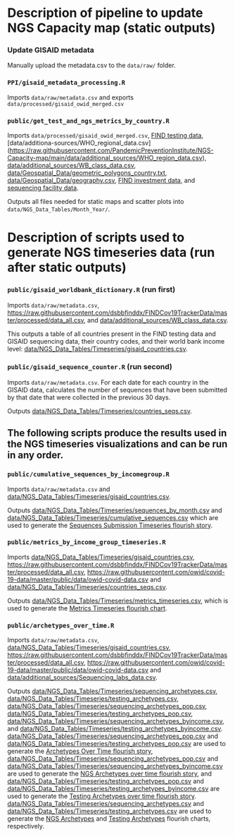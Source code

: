 # Description of pipeline to update NGS Capacity map (static outputs)

###  Update GISAID metadata
Manually upload the metadata.csv to the `data/raw/` folder. 

### `PPI/gisaid_metadata_processing.R` 
Imports `data/raw/metadata.csv` and exports `data/processed/gisaid_owid_merged.csv`

### `public/get_test_and_ngs_metrics_by_country.R` 
Imports `data/processed/gisaid_owid_merged.csv`, [FIND testing data](https://raw.githubusercontent.com/dsbbfinddx/FINDCov19TrackerData/master/processed/data_all.csv), [data/additiona-sources/WHO_regional_data.csv] (https://raw.githubusercontent.com/PandemicPreventionInstitute/NGS-Capacity-map/main/data/additional_sources/WHO_region_data.csv), [data/additional_sources/WB_class_data.csv](https://raw.githubusercontent.com/PandemicPreventionInstitute/NGS-Capacity-map/main/data/additional_sources/WB_class_data.csv), [data/Geospatial_Data/geometric_polygons_country.txt](https://raw.githubusercontent.com/PandemicPreventionInstitute/NGS-Capacity-map/main/data/Geospatial_Data/geometric_polygons_country.txt), [data/Geospatial_Data/geography.csv](https://raw.githubusercontent.com/PandemicPreventionInstitute/NGS-Capacity-map/main/data/Geospatial_Data/geography.csv), [FIND investment data](https://raw.githubusercontent.com/PandemicPreventionInstitute/NGS-Capacity-map/main/data/FIND_partner_support_maps/FIND_partner_maps_May2022.csv), and [sequencing facility data](https://raw.githubusercontent.com/PandemicPreventionInstitute/NGS-Capacity-map/main/data/additional_sources/Sequencing_labs_data.csv). 

Outputs all files needed for static maps and scatter plots into `data/NGS_Data_Tables/Month_Year/`.


# Description of scripts used to generate NGS timeseries data (run after static outputs)

### `public/gisaid_worldbank_dictionary.R` (run first)
Imports `data/raw/metadata.csv`, <https://raw.githubusercontent.com/dsbbfinddx/FINDCov19TrackerData/master/processed/data_all.csv>, and [data/additional_sources/WB_class_data.csv](https://raw.githubusercontent.com/PandemicPreventionInstitute/NGS-Capacity-map/main/data/additional_sources/WB_class_data.csv). 

This outputs a table of all countries present in the FIND testing data and GISAID sequencing data, their country codes, and their world bank income level: [data/NGS_Data_Tables/Timeseries/gisaid_countries.csv](https://raw.githubusercontent.com/PandemicPreventionInstitute/NGS-Capacity-map/main/data/NGS_Data_Tables/Timeseries/gisaid_countries.csv).

### `public/gisaid_sequence_counter.R` (run second)

Imports `data/raw/metadata.csv`. For each date for each country in the GISAID data, calculates the number of sequences that have been submitted by that date that were collected in the previous 30 days.

Outputs [data/NGS_Data_Tables/Timeseries/countries_seqs.csv](https://raw.githubusercontent.com/PandemicPreventionInstitute/NGS-Capacity-map/main/data/NGS_Data_Tables/Timeseries/countries_seqs.csv).

## The following scripts produce the results used in the NGS timeseries visualizations and can be run in any order.

### `public/cumulative_sequences_by_incomegroup.R`

Imports `data/raw/metadata.csv` and [data/NGS_Data_Tables/Timeseries/gisaid_countries.csv](https://raw.githubusercontent.com/PandemicPreventionInstitute/NGS-Capacity-map/main/data/NGS_Data_Tables/Timeseries/gisaid_countries.csv).

Outputs [data/NGS_Data_Tables/Timeseries/sequences_by_month.csv](https://raw.githubusercontent.com/PandemicPreventionInstitute/NGS-Capacity-map/main/data/NGS_Data_Tables/Timeseries/sequences_by_month.csv) and [data/NGS_Data_Tables/Timeseries/cumulative_sequences.csv](https://raw.githubusercontent.com/PandemicPreventionInstitute/NGS-Capacity-map/main/data/NGS_Data_Tables/Timeseries/cumulative_sequences.csv) which are used to generate the [Sequences Submission Timeseries flourish story](https://public.flourish.studio/story/1664349/).

### `public/metrics_by_income_group_timeseries.R`

Imports [data/NGS_Data_Tables/Timeseries/gisaid_countries.csv](https://raw.githubusercontent.com/PandemicPreventionInstitute/NGS-Capacity-map/main/data/NGS_Data_Tables/Timeseries/gisaid_countries.csv), <https://raw.githubusercontent.com/dsbbfinddx/FINDCov19TrackerData/master/processed/data_all.csv>, <https://raw.githubusercontent.com/owid/covid-19-data/master/public/data/owid-covid-data.csv> and [data/NGS_Data_Tables/Timeseries/countries_seqs.csv](https://raw.githubusercontent.com/PandemicPreventionInstitute/NGS-Capacity-map/main/data/NGS_Data_Tables/Timeseries/countries_seqs.csv).

Outputs [data/NGS_Data_Tables/Timeseries/metrics_timeseries.csv](https://raw.githubusercontent.com/PandemicPreventionInstitute/NGS-Capacity-map/main/data/NGS_Data_Tables/Timeseries/metrics_timeseries.csv), which is used to generate the [Metrics Timeseries flourish chart](https://public.flourish.studio/visualisation/10679226/).

### `public/archetypes_over_time.R`

Imports `data/raw/metadata.csv`, [data/NGS_Data_Tables/Timeseries/gisaid_countries.csv](https://raw.githubusercontent.com/PandemicPreventionInstitute/NGS-Capacity-map/main/data/NGS_Data_Tables/Timeseries/gisaid_countries.csv), <https://raw.githubusercontent.com/dsbbfinddx/FINDCov19TrackerData/master/processed/data_all.csv>, <https://raw.githubusercontent.com/owid/covid-19-data/master/public/data/owid-covid-data.csv> and [data/additional_sources/Sequencing_labs_data.csv](https://raw.githubusercontent.com/PandemicPreventionInstitute/NGS-Capacity-map/main/data/additional_sources/Sequencing_labs_data.csv).

Outputs [data/NGS_Data_Tables/Timeseries/sequencing_archetypes.csv](https://raw.githubusercontent.com/PandemicPreventionInstitute/NGS-Capacity-map/main/data/NGS_Data_Tables/Timeseries/sequencing_archetypes.csv), [data/NGS_Data_Tables/Timeseries/testing_archetypes.csv](https://raw.githubusercontent.com/PandemicPreventionInstitute/NGS-Capacity-map/main/data/NGS_Data_Tables/Timeseries/testing_archetypes.csv), [data/NGS_Data_Tables/Timeseries/sequencing_archetypes_pop.csv](https://raw.githubusercontent.com/PandemicPreventionInstitute/NGS-Capacity-map/main/data/NGS_Data_Tables/Timeseries/sequencing_archetypes_pop.csv), [data/NGS_Data_Tables/Timeseries/testing_archetypes_pop.csv](https://raw.githubusercontent.com/PandemicPreventionInstitute/NGS-Capacity-map/main/data/NGS_Data_Tables/Timeseries/testing_archetypes_pop.csv), [data/NGS_Data_Tables/Timeseries/sequencing_archetypes_byincome.csv](https://raw.githubusercontent.com/PandemicPreventionInstitute/NGS-Capacity-map/main/data/NGS_Data_Tables/Timeseries/sequencing_archetypes_byincome.csv), and [data/NGS_Data_Tables/Timeseries/testing_archetypes_byincome.csv](https://raw.githubusercontent.com/PandemicPreventionInstitute/NGS-Capacity-map/main/data/NGS_Data_Tables/Timeseries/testing_archetypes_byincome.csv). [data/NGS_Data_Tables/Timeseries/sequencing_archetypes_pop.csv](https://raw.githubusercontent.com/PandemicPreventionInstitute/NGS-Capacity-map/main/data/NGS_Data_Tables/Timeseries/sequencing_archetypes_pop.csv) and [data/NGS_Data_Tables/Timeseries/testing_archetypes_pop.csv](https://raw.githubusercontent.com/PandemicPreventionInstitute/NGS-Capacity-map/main/data/NGS_Data_Tables/Timeseries/testing_archetypes_pop.csv) are used to generate the [Archetypes Over Time flourish story](https://public.flourish.studio/story/1664428/), [data/NGS_Data_Tables/Timeseries/sequencing_archetypes_pop.csv](https://raw.githubusercontent.com/PandemicPreventionInstitute/NGS-Capacity-map/main/data/NGS_Data_Tables/Timeseries/sequencing_archetypes_pop.csv) and [data/NGS_Data_Tables/Timeseries/sequencing_archetypes_byincome.csv](https://raw.githubusercontent.com/PandemicPreventionInstitute/NGS-Capacity-map/main/data/NGS_Data_Tables/Timeseries/sequencing_archetypes_byincome.csv) are used to generate the [NGS Archetypes over time flourish story](https://public.flourish.studio/story/1665386/), and [data/NGS_Data_Tables/Timeseries/testing_archetypes_pop.csv](https://raw.githubusercontent.com/PandemicPreventionInstitute/NGS-Capacity-map/main/data/NGS_Data_Tables/Timeseries/testing_archetypes_pop.csv) and [data/NGS_Data_Tables/Timeseries/testing_archetypes_byincome.csv](https://raw.githubusercontent.com/PandemicPreventionInstitute/NGS-Capacity-map/main/data/NGS_Data_Tables/Timeseries/testing_archetypes_byincome.csv) are used to generate the [Testing Archetypes over time flourish story](https://public.flourish.studio/story/1665411/). [data/NGS_Data_Tables/Timeseries/sequencing_archetypes.csv](https://raw.githubusercontent.com/PandemicPreventionInstitute/NGS-Capacity-map/main/data/NGS_Data_Tables/Timeseries/sequencing_archetypes.csv) and [data/NGS_Data_Tables/Timeseries/testing_archetypes.csv](https://raw.githubusercontent.com/PandemicPreventionInstitute/NGS-Capacity-map/main/data/NGS_Data_Tables/Timeseries/testing_archetypes.csv) are used to generate the [NGS Archetypes](https://public.flourish.studio/visualisation/10694441/) and [Testing Archetypes](https://public.flourish.studio/visualisation/10694500/) flourish charts, respectively.

